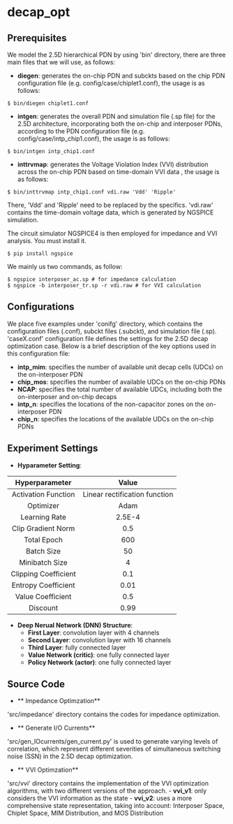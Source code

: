 # decap_opt

## Prerequisites
We model the 2.5D hierarchical PDN  by using 'bin' directory, there are three main files that we will use, as follows:
 - **diegen**: generates the on-chip PDN and subckts based on the chip PDN configuration file (e.g.  config/case/chiplet1.conf), the usage is as follows:
```shell 
$ bin/diegen chiplet1.conf
```
 - **intgen**: generates the overall PDN and simulation file (.sp file) for the 2.5D architecture, incorporating both the on-chip and interposer PDNs, according to the PDN configuration file (e.g.  config/case/intp_chip1.conf), the usage is as follows:
```shell 
$ bin/intgen intp_chip1.conf
```
 - **inttrvmap**: generates the Voltage Violation Index (VVI) distribution across the on-chip PDN based on time-domain VVI data , the usage is as follows:
```shell 
$ bin/inttrvmap intp_chip1.conf vdi.raw 'Vdd' 'Ripple'
```
There, 'Vdd' and 'Ripple' need to be replaced by the specifics. 'vdi.raw'  contains the time-domain voltage data, which is generated by NGSPICE simulation.

The circuit simulator NGSPICE4 is then  employed for impedance and VVI analysis. You must install it.
```shell 
$ pip install ngspice
```

We mainly us two commands, as follow:
```shell 
$ ngspice interposer_ac.sp # for impedance calculation
$ ngspice -b interposer_tr.sp -r vdi.raw # for VVI calculation 
```

## Configurations

We place five examples under 'conifg' directory, which contains the configuration files (.conf), subckt files (.subckt), and simulation file (.sp). 'caseX.conf' configuration file defines the settings for the 2.5D decap optimization case.  Below is a brief description of the key options used in this configuration file:
- **intp_mim**: specifies the number of available unit decap cells (UDCs) on the on-interposer PDN
- **chip_mos**: specifies the number of available UDCs on the on-chip PDNs
- **NCAP**: specifies the total number of available UDCs, including both the on-interposer and on-chip decaps
- **intp_n**: specifies the locations of the non-capacitor zones on the on-interposer PDN
- **chip_n**: specifies the locations of the available UDCs on the on-chip PDNs

## Experiment Settings 
- **Hyparameter Setting**: 
<center>
  
| Hyperparameter | Value |
| :-------------------------:|:-------------------------: |
| Activation Function | Linear rectification function|
| Optimizer           | Adam |
| Learning Rate       | 2.5E-4 |
| Clip Gradient Norm  | 0.5 |
| Total Epoch         | 600 |
| Batch Size          | 50 |
| Minibatch Size      | 4   |
| Clipping Coefficient| 0.1 |
| Entropy Coefficient | 0.01|
| Value Coefficient   | 0.5 |
| Discount       | 0.99|

</center>

- **Deep Nerual Network (DNN) Structure**: 
	- **First Layer**: convolution layer with 4 channels
	- **Second Layer**: convolution layer with 16 channels
	- **Third Layer**: fully connected layer
	- **Value  Network (critic)**:  one fully connected layer
	- **Policy Network (actor)**:  one fully connected layer

## Source Code

- ** Impedance Optimzation**

'src/impedance' directory contains the codes for impedance optimization.

- ** Generate I/O Currents**

 'src/gen_IOcurrents/gen_current.py' is used to generate varying levels of correlation, which represent different severities of simultaneous switching noise (SSN) in the 2.5D decap optimization.

-  ** VVI Optimzation**

'src/vvi' directory contains the implementation of the VVI optimization algorithms, with two different versions of the approach. 
	- **vvi_v1**: only considers the VVI information as the state
	- **vvi_v2**: uses a more comprehensive state representation, taking into account: Interposer Space, Chiplet Space, MIM Distribution, and MOS Distribution

